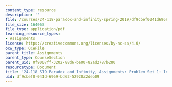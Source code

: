```yaml
---
content_type: resource
description: ''
file: /courses/24-118-paradox-and-infinity-spring-2019/df9cbef0041d6969bd6252920a2deb09_MIT24_118S19_ProblemSet1.pdf
file_size: 164063
file_type: application/pdf
learning_resource_types:
- Assignments
license: https://creativecommons.org/licenses/by-nc-sa/4.0/
ocw_type: OCWFile
parent_title: Assignments
parent_type: CourseSection
parent_uid: 0f9007ff-3202-88d6-be00-82ad2787b280
resourcetype: Document
title: '24.118_S19 Paradox and Infinity, Assignments: Problem Set 1: Infinite Cardinalities'
uid: df9cbef0-041d-6969-bd62-52920a2deb09
---
```

